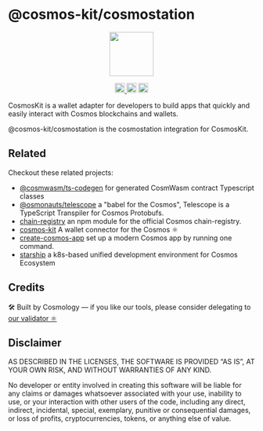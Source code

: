 # @cosmos-kit/cosmostation

<p align="center" width="100%">
    <img height="90" src="https://user-images.githubusercontent.com/545047/190171432-5526db8f-9952-45ce-a745-bea4302f912b.svg" />
</p>

<p align="center" width="100%">
  <a href="https://github.com/cosmology-tech/cosmos-kit/actions/workflows/run-tests.yml">
    <img height="20" src="https://github.com/cosmology-tech/cosmos-kit/actions/workflows/run-tests.yml/badge.svg" />
  </a>
   <a href="https://github.com/cosmology-tech/cosmos-kit/blob/main/wallets/cosmostation/LICENSE"><img height="20" src="https://img.shields.io/badge/license-BSD%203--Clause%20Clear-blue.svg"></a>
   <a href="https://www.npmjs.com/package/@cosmos-kit/cosmostation"><img height="20" src="https://img.shields.io/github/package-json/v/cosmology-tech/cosmos-kit?filename=wallets%2Fcosmostation%2Fpackage.json"></a>
</p>

CosmosKit is a wallet adapter for developers to build apps that quickly and easily interact with Cosmos blockchains and wallets.

@cosmos-kit/cosmostation is the cosmostation integration for CosmosKit.

## Related

Checkout these related projects:

* [@cosmwasm/ts-codegen](https://github.com/CosmWasm/ts-codegen) for generated CosmWasm contract Typescript classes
* [@osmonauts/telescope](https://github.com/osmosis-labs/telescope) a "babel for the Cosmos", Telescope is a TypeScript Transpiler for Cosmos Protobufs.
* [chain-registry](https://github.com/cosmology-tech/chain-registry) an npm module for the official Cosmos chain-registry.
* [cosmos-kit](https://github.com/cosmology-tech/cosmos-kit) A wallet connector for the Cosmos ⚛️
* [create-cosmos-app](https://github.com/cosmology-tech/create-cosmos-app) set up a modern Cosmos app by running one command.
* [starship](https://github.com/cosmology-tech/starship) a k8s-based unified development environment for Cosmos Ecosystem

## Credits

🛠 Built by Cosmology — if you like our tools, please consider delegating to [our validator ⚛️](https://cosmology.tech/validator)

## Disclaimer

AS DESCRIBED IN THE LICENSES, THE SOFTWARE IS PROVIDED “AS IS”, AT YOUR OWN RISK, AND WITHOUT WARRANTIES OF ANY KIND.

No developer or entity involved in creating this software will be liable for any claims or damages whatsoever associated with your use, inability to use, or your interaction with other users of the code, including any direct, indirect, incidental, special, exemplary, punitive or consequential damages, or loss of profits, cryptocurrencies, tokens, or anything else of value.